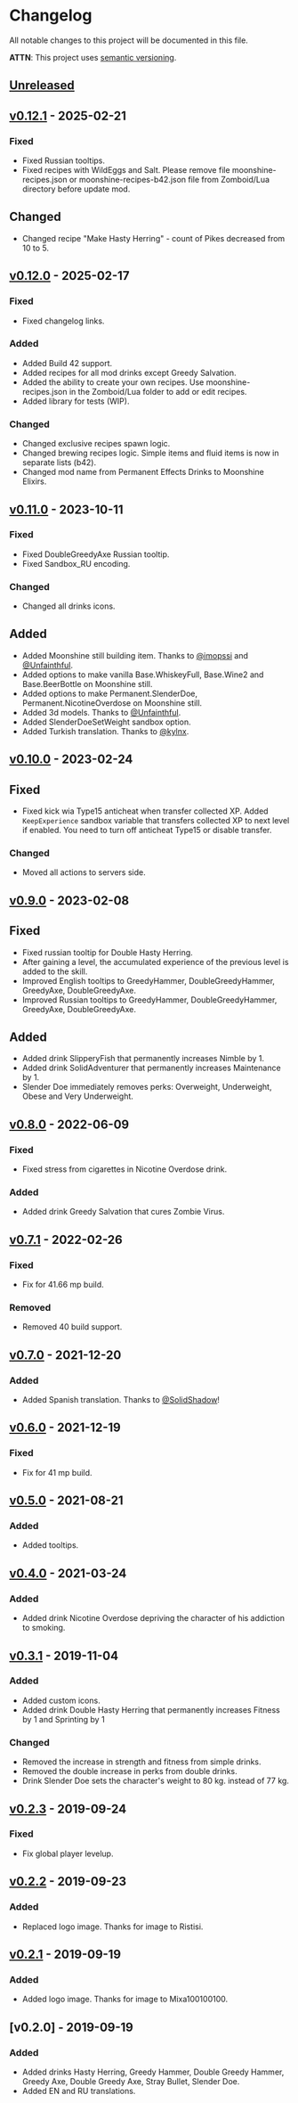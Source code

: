 # Changelog
All notable changes to this project will be documented in this file.

**ATTN**: This project uses [semantic versioning](http://semver.org/).

## [Unreleased]

## [v0.12.1] - 2025-02-21
### Fixed
- Fixed Russian tooltips.
- Fixed recipes with WildEggs and Salt. Please remove file moonshine-recipes.json or moonshine-recipes-b42.json file from Zomboid/Lua directory before update mod.

## Changed
- Changed recipe "Make Hasty Herring" - count of Pikes decreased from 10 to 5.

## [v0.12.0] - 2025-02-17
### Fixed
- Fixed changelog links.

### Added
- Added Build 42 support.
- Added recipes for all mod drinks except Greedy Salvation.
- Added the ability to create your own recipes. Use moonshine-recipes.json in the Zomboid/Lua folder to add or edit recipes.
- Added library for tests (WIP).

### Changed
- Changed exclusive recipes spawn logic.
- Changed brewing recipes logic. Simple items and fluid items is now in separate lists (b42).
- Changed mod name from Permanent Effects Drinks to Moonshine Elixirs.

## [v0.11.0] - 2023-10-11
### Fixed
- Fixed DoubleGreedyAxe Russian tooltip.
- Fixed Sandbox_RU encoding.

### Changed
- Changed all drinks icons.

## Added
- Added Moonshine still building item. Thanks to [@imopssi](http://steamcommunity.com/profiles/76561198041180030) and [@Unfainthful](https://steamcommunity.com/profiles/76561198072217531).
- Added options to make vanilla Base.WhiskeyFull, Base.Wine2 and Base.BeerBottle on Moonshine still. 
- Added options to make Permanent.SlenderDoe, Permanent.NicotineOverdose on Moonshine still.
- Added 3d models. Thanks to [@Unfainthful](https://steamcommunity.com/profiles/76561198072217531).
- Added SlenderDoeSetWeight sandbox option.
- Added Turkish translation. Thanks to [@kylnx](https://steamcommunity.com/profiles/76561199200666453).

## [v0.10.0] - 2023-02-24
## Fixed
- Fixed kick wia Type15 anticheat when transfer collected XP. Added `KeepExperience` sandbox variable that transfers collected XP to next level if enabled. You need to turn off anticheat Type15 or disable transfer.

### Changed
- Moved all actions to servers side.

## [v0.9.0] - 2023-02-08
## Fixed
- Fixed russian tooltip for Double Hasty Herring.
- After gaining a level, the accumulated experience of the previous level is added to the skill.
- Improved English tooltips to GreedyHammer, DoubleGreedyHammer, GreedyAxe, DoubleGreedyAxe.
- Improved Russian tooltips to GreedyHammer, DoubleGreedyHammer, GreedyAxe, DoubleGreedyAxe.

## Added
- Added drink SlipperyFish that permanently increases Nimble by 1.
- Added drink SolidAdventurer that permanently increases Maintenance by 1.
- Slender Doe immediately removes perks: Overweight, Underweight, Obese and Very Underweight.

## [v0.8.0] - 2022-06-09
### Fixed
- Fixed stress from cigarettes in Nicotine Overdose drink.

### Added
- Added drink Greedy Salvation that cures Zombie Virus.

## [v0.7.1] - 2022-02-26
### Fixed
- Fix for 41.66 mp build.

### Removed
- Removed 40 build support.

## [v0.7.0] - 2021-12-20
### Added
- Added Spanish translation. Thanks to [@SolidShadow](https://steamcommunity.com/profiles/76561198170110257)!

## [v0.6.0] - 2021-12-19
### Fixed
- Fix for 41 mp build.

## [v0.5.0] - 2021-08-21
### Added
- Added tooltips.

## [v0.4.0] - 2021-03-24
### Added
- Added drink Nicotine Overdose depriving the character of his addiction to smoking.

## [v0.3.1] - 2019-11-04
### Added
- Added custom icons.
- Added drink Double Hasty Herring that permanently increases Fitness by 1 and Sprinting by 1 

### Changed
- Removed the increase in strength and fitness from simple drinks.
- Removed the double increase in perks from double drinks.
- Drink Slender Doe sets the character's weight to 80 kg. instead of 77 kg.

## [v0.2.3] - 2019-09-24
### Fixed
- Fix global player levelup.

## [v0.2.2] - 2019-09-23
### Added
- Replaced logo image. Thanks for image to Ristisi.

## [v0.2.1] - 2019-09-19
### Added
- Added logo image. Thanks for image to Mixa100100100.

## [v0.2.0] - 2019-09-19
### Added
- Added drinks Hasty Herring, Greedy Hammer, Double Greedy Hammer, Greedy Axe, Double Greedy Axe, Stray Bullet, 
Slender Doe. 
- Added EN and RU translations.

[Unreleased]: https://github.com/openzomboid/permanent-effects-drinks/compare/v0.12.1...HEAD
[v0.12.1]: https://github.com/openzomboid/permanent-effects-drinks/compare/v0.12.0...v0.12.1
[v0.12.0]: https://github.com/openzomboid/permanent-effects-drinks/compare/v0.11.0...v0.12.0
[v0.11.0]: https://github.com/openzomboid/permanent-effects-drinks/compare/v0.10.0...v0.11.0
[v0.10.0]: https://github.com/openzomboid/permanent-effects-drinks/compare/v0.9.0...v0.10.0
[v0.9.0]: https://github.com/openzomboid/permanent-effects-drinks/compare/v0.8.0...v0.9.0
[v0.8.0]: https://github.com/openzomboid/permanent-effects-drinks/compare/v0.7.1...v0.8.0
[v0.7.1]: https://github.com/openzomboid/permanent-effects-drinks/compare/v0.7.0...v0.7.1
[v0.7.0]: https://github.com/openzomboid/permanent-effects-drinks/compare/v0.6.0...v0.7.0
[v0.6.0]: https://github.com/openzomboid/permanent-effects-drinks/compare/v0.5.0...v0.6.0
[v0.5.0]: https://github.com/openzomboid/permanent-effects-drinks/compare/v0.4.0...v0.5.0
[v0.4.0]: https://github.com/openzomboid/permanent-effects-drinks/compare/v0.3.1...v0.4.0
[v0.3.1]: https://github.com/openzomboid/permanent-effects-drinks/compare/v0.2.3...v0.3.1
[v0.2.3]: https://github.com/openzomboid/permanent-effects-drinks/compare/v0.2.2...v0.2.3
[v0.2.2]: https://github.com/openzomboid/permanent-effects-drinks/compare/v0.2.1...v0.2.2
[v0.2.1]: https://github.com/openzomboid/permanent-effects-drinks/compare/v0.2.0...v0.2.1
